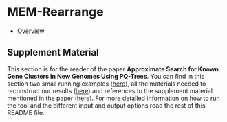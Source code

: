 # MEM-Rearrange
<!-- (-   [Overview](#overview) -->
-   [Overview](#overview)

<!--
<a name='overview'>Overview</a>
--------

-->
<a name='overview'>Supplement Material</a>
--------
This section is for the reader of the paper **Approximate Search for Known Gene Clusters in New Genomes Using PQ-Trees**.
You can find in this section two small running examples ([here](#demo)), all the materials needed to reconstruct our
results ([here](#reconstruct)) and references to the supplement material mentioned in the paper ([here](#results)).
For more detailed information on how to run the tool and the different input and output options read the rest of this README file.


